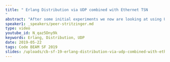 ```yaml
---
title: " Erlang Distribution via UDP combined with Ethernet TSN
"
abstract: "After some initial experiments we now are looking at using UDP for Erlang Distribution. Ethernet TSN (=Time Sensitive Networking) is a set of new standards that extends Ethernet by controlling latency and redundancy on Layer-2 making it possible to implement hard realtime reliable datagram service."
speaker1: _speakers/peer-stritzinger.md
type: video
youtube_id: N_qaz5Dny9k
keywords: Erlang, Distribution, UDP
date: 2019-05-22
tags: Code BEAM SF 2019
slides: /uploads/cb-sf-19-erlang-distribution-via-udp-combined-with-ethernet-tsn-peer-stritzinger-compressed.pdf
---
```



